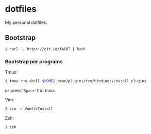 # dotfiles

My personal dotfiles.

## Bootstrap

```sh
$ curl -L https://git.io/fAGDT | bash
```

### Bootstrap per programs

Tmux:

```sh
$ tmux run-shell $HOME/.tmux/plugins/tpm/bindings/install_plugins
```

or press`^Space-I` in tmux.

Vim:

```sh
$ vim -c VundleInstall
```

Zsh:

```
$ zsh
```
